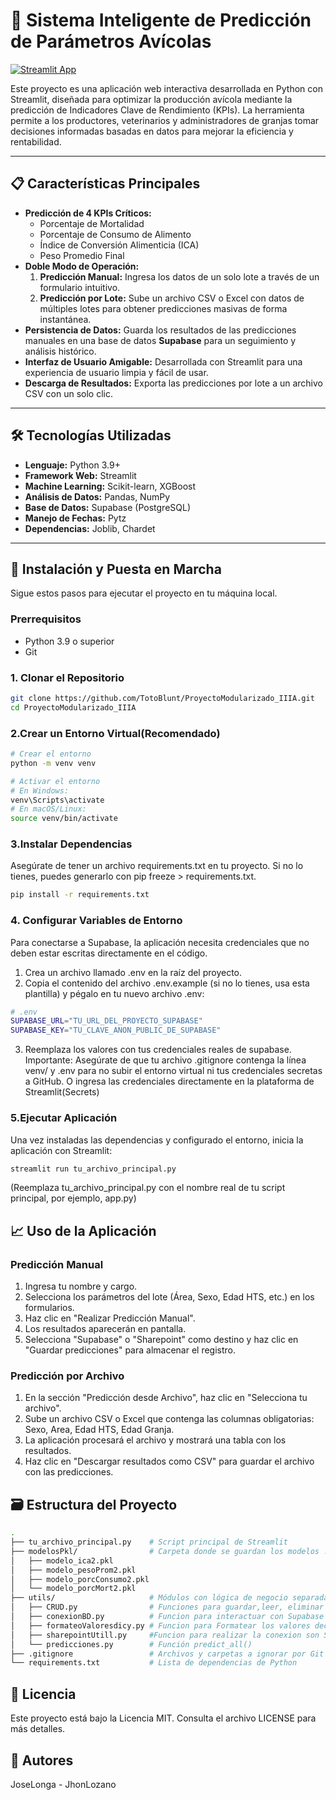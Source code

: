 # 🐔 Sistema Inteligente de Predicción de Parámetros Avícolas

[![Streamlit App](https://static.streamlit.io/badges/streamlit_badge_black_white.svg)](https://proypro3a.streamlit.app/)


Este proyecto es una aplicación web interactiva desarrollada en Python con Streamlit, diseñada para optimizar la producción avícola mediante la predicción de Indicadores Clave de Rendimiento (KPIs). La herramienta permite a los productores, veterinarios y administradores de granjas tomar decisiones informadas basadas en datos para mejorar la eficiencia y rentabilidad.


---

## 📋 Características Principales

*   **Predicción de 4 KPIs Críticos:**
    *   Porcentaje de Mortalidad
    *   Porcentaje de Consumo de Alimento
    *   Índice de Conversión Alimenticia (ICA)
    *   Peso Promedio Final
*   **Doble Modo de Operación:**
    1.  **Predicción Manual:** Ingresa los datos de un solo lote a través de un formulario intuitivo.
    2.  **Predicción por Lote:** Sube un archivo CSV o Excel con datos de múltiples lotes para obtener predicciones masivas de forma instantánea.
*   **Persistencia de Datos:** Guarda los resultados de las predicciones manuales en una base de datos **Supabase** para un seguimiento y análisis histórico.
*   **Interfaz de Usuario Amigable:** Desarrollada con Streamlit para una experiencia de usuario limpia y fácil de usar.
*   **Descarga de Resultados:** Exporta las predicciones por lote a un archivo CSV con un solo clic.

---

## 🛠️ Tecnologías Utilizadas

*   **Lenguaje:** Python 3.9+
*   **Framework Web:** Streamlit
*   **Machine Learning:** Scikit-learn, XGBoost
*   **Análisis de Datos:** Pandas, NumPy
*   **Base de Datos:** Supabase (PostgreSQL)
*   **Manejo de Fechas:** Pytz
*   **Dependencias:** Joblib, Chardet

---

## 🚀 Instalación y Puesta en Marcha

Sigue estos pasos para ejecutar el proyecto en tu máquina local.

### Prerrequisitos

*   Python 3.9 o superior
*   Git

### 1. Clonar el Repositorio
```bash
git clone https://github.com/TotoBlunt/ProyectoModularizado_IIIA.git
cd ProyectoModularizado_IIIA
```
### 2.Crear un Entorno Virtual(Recomendado)
```bash
# Crear el entorno
python -m venv venv

# Activar el entorno
# En Windows:
venv\Scripts\activate
# En macOS/Linux:
source venv/bin/activate
```
### 3.Instalar Dependencias
Asegúrate de tener un archivo requirements.txt en tu proyecto. Si no lo tienes, puedes generarlo con pip freeze > requirements.txt.
```bash
pip install -r requirements.txt
```
### 4. Configurar Variables de Entorno
Para conectarse a Supabase, la aplicación necesita credenciales que no deben estar escritas directamente en el código.
   1. Crea un archivo llamado .env en la raíz del proyecto.
   2. Copia el contenido del archivo .env.example (si no lo tienes, usa esta plantilla) y pégalo en tu nuevo archivo .env:
```bash
# .env
SUPABASE_URL="TU_URL_DEL_PROYECTO_SUPABASE"
SUPABASE_KEY="TU_CLAVE_ANON_PUBLIC_DE_SUPABASE"
```
   3. Reemplaza los valores con tus credenciales reales de supabase.
   Importante: Asegúrate de que tu archivo .gitignore contenga la línea venv/ y .env para no subir el entorno virtual ni tus credenciales secretas a GitHub.
   O ingresa las credenciales directamente en la plataforma de Streamlit(Secrets)

### 5.Ejecutar Aplicación
Una vez instaladas las dependencias y configurado el entorno, inicia la aplicación con Streamlit:
```bash
streamlit run tu_archivo_principal.py
```
(Reemplaza tu_archivo_principal.py con el nombre real de tu script principal, por ejemplo, app.py)

## 📈 Uso de la Aplicación

### Predicción Manual
   1. Ingresa tu nombre y cargo.
   2. Selecciona los parámetros del lote (Área, Sexo, Edad HTS, etc.) en los formularios.
   3. Haz clic en "Realizar Predicción Manual".
   4. Los resultados aparecerán en pantalla.
   5. Selecciona "Supabase" o "Sharepoint" como destino y haz clic en "Guardar predicciones" para almacenar el registro.
### Predicción por Archivo
   1. En la sección "Predicción desde Archivo", haz clic en "Selecciona tu archivo".
   2. Sube un archivo CSV o Excel que contenga las columnas obligatorias: Sexo, Area, Edad HTS, Edad Granja.
   3. La aplicación procesará el archivo y mostrará una tabla con los resultados.
   4. Haz clic en "Descargar resultados como CSV" para guardar el archivo con las predicciones.

## 🗃️ Estructura del Proyecto
```bash
.
├── tu_archivo_principal.py    # Script principal de Streamlit
├── modelosPkl/                # Carpeta donde se guardan los modelos .pkl/.joblib
│   ├── modelo_ica2.pkl
│   ├── modelo_pesoProm2.pkl
│   ├── modelo_porcConsumo2.pkl
│   └── modelo_porcMort2.pkl
├── utils/                     # Módulos con lógica de negocio separada
│   ├── CRUD.py                # Funciones para guardar,leer, eliminar las predicciones
│   ├── conexionBD.py          # Funcion para interactuar con Supabase
│   ├── formateoValoresdicy.py # Funcion para Formatear los valores decimales
│   ├── sharepointUtill.py     #Funcion para realizar la conexion son SharePoint
│   └── predicciones.py        # Función predict_all()
├── .gitignore                 # Archivos y carpetas a ignorar por Git
└── requirements.txt           # Lista de dependencias de Python
```

## 📄 Licencia
Este proyecto está bajo la Licencia MIT. Consulta el archivo LICENSE para más detalles.

## 👤 Autores
JoseLonga - JhonLozano
